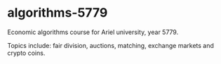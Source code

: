 # algorithms-5779
Economic algorithms course for Ariel university, year 5779.

Topics include: fair division, auctions, matching, exchange markets and crypto coins.
